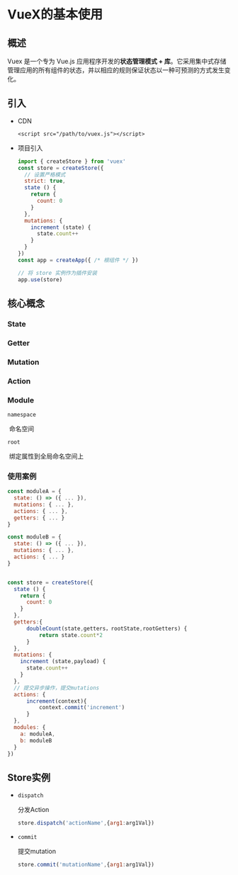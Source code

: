 # VueX的基本使用

## 概述

Vuex 是一个专为 Vue.js 应用程序开发的**状态管理模式 + 库**。它采用集中式存储管理应用的所有组件的状态，并以相应的规则保证状态以一种可预测的方式发生变化。

## 引入

- CDN

  ```vue
  <script src="/path/to/vuex.js"></script>
  ```

- 项目引入

  ```js
  import { createStore } from 'vuex'
  const store = createStore({
    // 设置严格模式
    strict: true,
    state () {
      return {
        count: 0
      }
    },
    mutations: {
      increment (state) {
        state.count++
      }
    }
  })
  const app = createApp({ /* 根组件 */ })
  
  // 将 store 实例作为插件安装
  app.use(store)
  ```

## 核心概念

### State

### Getter

### Mutation

### Action

### Module

``namespace``

​	命名空间

``root``

​	绑定属性到全局命名空间上

### 使用案例

```js
const moduleA = {
  state: () => ({ ... }),
  mutations: { ... },
  actions: { ... },
  getters: { ... }
}

const moduleB = {
  state: () => ({ ... }),
  mutations: { ... },
  actions: { ... }
}


const store = createStore({
  state () {
    return {
      count: 0
    }
  },
  getters:{
      doubleCount(state,getters，rootState,rootGetters) {
          return state.count*2
      }
  },
  mutations: {
    increment (state,payload) {
      state.count++
    }
  },
  // 提交异步操作，提交mutations
  actions: {
      increment(context){
          context.commit('increment')
      }
  },
  modules: {
    a: moduleA,
    b: moduleB
  }
})
```

## Store实例

- ``dispatch``

  分发Action

  ```js
  store.dispatch('actionName',{arg1:arg1Val})
  ```

- ``commit``

  提交mutation

  ```js
  store.commit('mutationName',{arg1:arg1Val})
  ```